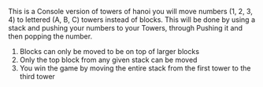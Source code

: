 ﻿This is a Console version of towers of hanoi you will move numbers (1, 2, 3, 4) to lettered (A, B, C) towers instead of blocks. This will be done by using a stack and pushing your numbers to your Towers, through Pushing it and then popping the number.


1. Blocks can only be moved to be on top of larger blocks
2. Only the top block from any given stack can be moved
3. You win the game by moving the entire stack from the first tower to the third tower
